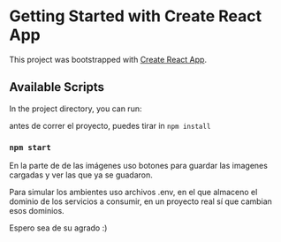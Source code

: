 # Getting Started with Create React App

This project was bootstrapped with [Create React App](https://github.com/facebook/create-react-app).

## Available Scripts

In the project directory, you can run:

antes de correr el proyecto, puedes tirar in `npm install`
### `npm start`

En la parte de de las imágenes uso botones para guardar las imagenes cargadas y ver las que ya se guadaron.

Para simular los ambientes uso archivos .env, en el que almaceno el dominio de los servicios a consumir, en un proyecto real sí que cambian esos dominios.

Espero sea de su agrado :)

